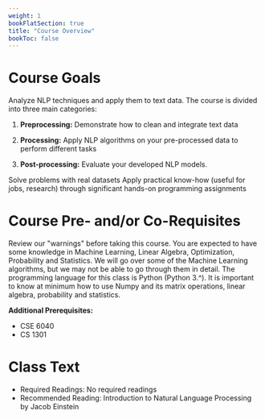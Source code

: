 ```yaml
---
weight: 1
bookFlatSection: true
title: "Course Overview"
bookToc: false
---
```


# Course Goals


Analyze NLP techniques and apply them to text data. The course is divided into three main categories: 

1. **Preprocessing:** Demonstrate how to clean and integrate text data
  
2. **Processing:** Apply NLP algorithms on your pre-processed data to perform different tasks

3. **Post-processing:** Evaluate your developed NLP models. 

Solve problems with real datasets 
Apply practical know-how (useful for jobs, research) through significant hands-on programming assignments 

# Course Pre- and/or Co-Requisites

Review our "warnings" before taking this course.
You are expected to have some knowledge in Machine Learning, Linear Algebra, Optimization, Probability and Statistics. We will go over some of the Machine Learning algorithms, but we may not be able to go through them in detail. The programming language for this class is Python (Python 3.^). It is important to know at minimum how to use Numpy and its matrix operations, linear algebra, probability and statistics. 

**Additional Prerequisites:**
* CSE 6040
* CS 1301

# Class Text
* Required Readings: No required readings
* Recommended Reading: Introduction to Natural Language Processing by Jacob Einstein